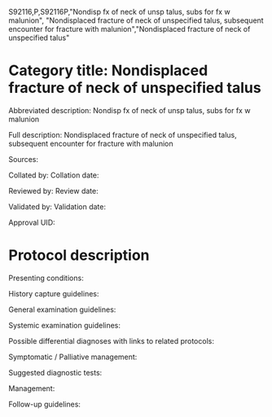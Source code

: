 S92116,P,S92116P,"Nondisp fx of neck of unsp talus, subs for fx w malunion", "Nondisplaced fracture of neck of unspecified talus, subsequent encounter for fracture with malunion","Nondisplaced fracture of neck of unspecified talus"
# Category title: Nondisplaced fracture of neck of unspecified talus

Abbreviated description: Nondisp fx of neck of unsp talus, subs for fx w malunion

Full description: Nondisplaced fracture of neck of unspecified talus, subsequent encounter for fracture with malunion

Sources:

Collated by:
Collation date:

Reviewed by:
Review date:

Validated by:
Validation date:

Approval UID:

# Protocol description

Presenting conditions:

History capture guidelines:

General examination guidelines:

Systemic examination guidelines:

Possible differential diagnoses with links to related protocols:

Symptomatic / Palliative management:

Suggested diagnostic tests:

Management:

Follow-up guidelines:

